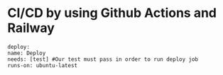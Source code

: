 #  CI/CD by using Github Actions and Railway
            
    deploy:
    name: Deploy
    needs: [test] #Our test must pass in order to run deploy job
    runs-on: ubuntu-latest
